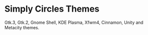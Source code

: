 # Simply Circles Themes

Gtk.3, Gtk.2, Gnome Shell, KDE Plasma, Xfwm4, Cinnamon, Unity and Metacity themes.
